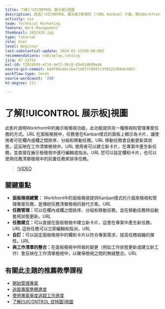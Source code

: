 ```yaml
---
title: 了解[!UICONTROL 展示板]視圖
description: 透過[!UICONTROL 展示板]檢視的 [!DNL Kanban] 介面，簡化Workfront中的工作管理，提供工作排序、建立、自訂，以及與工作清單檢視的順暢整合，以提升專案組織效率。
activity: use
team: Technical Marketing
feature: Work Management
thumbnail: 3422430.jpg
type: Tutorial
role: User
level: Beginner
last-substantial-update: 2024-02-13T00:00:00Z
recommendations: noDisplay,catalog
jira: KT-13743
exl-id: f28cbb99-ef14-4ef2-96c8-d5e01d609ede
source-git-commit: bbdf99c6bc1be714077fd94fc3f8325394de36b3
workflow-type: tm+mt
source-wordcount: '298'
ht-degree: 11%

---
```


# 了解[!UICONTROL 展示板]視圖

此影片說明Workfront中的展示板檢視功能，此功能提供另一種檢視和管理專案任務的方式。&#x200B;URL 在面板檢視中，任務會在Kanban樣式的面板上顯示為卡片，讓使用者可在欄內或欄之間排序、分組和移動任務。&#x200B;URL 移動任務會自動更新其狀態，這反映在工作清單檢視中。&#x200B;URL 使用者可以建立新卡片，在專案中產生新任務，並直接在展示板檢視中進行編輯或指派。&#x200B;URL 您可以設定欄和卡片，也可以使用任務清單檢視中的前置任務來排序任務。

>[!VIDEO](https://video.tv.adobe.com/v/3423275/?quality=12&learn=on&enablevpops=1&captions=chi_hant)

## 關鍵重點

* **面板檢視總覽：** Workfront中的面板檢視提供Kanban樣式的介面來檢視和管理專案任務，是傳統任務清單檢視的替代方案。&#x200B;URL
* **任務管理：**&#x200B;可以在欄內或欄之間排序、分組和移動任務，並在移動任務時自動套用狀態更新。&#x200B;URL
* **任務建立：**&#x200B;可以直接在面板檢視中建立新卡片，這會在專案中產生新任務。&#x200B;URL 這些任務可以立即編輯和指派。&#x200B;URL
* **自訂：**&#x200B;可以設定面板檢視中的欄和卡片以符合專案需求，提高任務組織的彈性。&#x200B;URL
* **與工作清單的整合：**&#x200B;在面板檢視中所做的變更（例如工作狀態更新或建立新工作）會反映在工作清單檢視中，以確保檢視之間的無縫整合。&#x200B;URL


## 有關此主題的推薦教學課程

* [開始管理專案](/help/manage-work/projects/getting-started-manage-a-project.md)
* [追蹤專案整體進度](/help/manage-work/projects/track-overall-project-progress.md)
* [使用專案量度追蹤工作進度](/help/manage-work/projects/track-work-progress-with-project-metrics.md)
* [了解[!UICONTROL 甘特圖]視圖](/help/manage-work/projects/understand-the-gantt-view.md)
